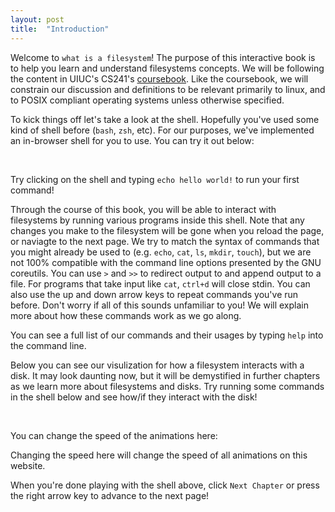 ```yaml
---
layout: post
title:  "Introduction"
---
```


<script type="module" src="{{ '/js/pages/01-intro.js' | relative_url }}"></script>

Welcome to `what is a filesystem`!
The purpose of this interactive book is to help you learn and understand filesystems concepts.
We will be following the content in UIUC's CS241's [coursebook](https://github.com/illinois-cs241/coursebook/wiki).
Like the coursebook, we will constrain our discussion and definitions to be relevant primarily to linux, and to POSIX compliant operating systems unless otherwise specified.

To kick things off let's take a look at the shell.
Hopefully you've used some kind of shell before (`bash`, `zsh`, etc).
For our purposes, we've implemented an in-browser shell for you to use.
You can try it out below:

<div id="shell_parent"></div>
<br>

Try clicking on the shell and typing `echo hello world!` to run your first command!

Through the course of this book, you will be able to interact with filesystems by running various programs inside this shell.
Note that any changes you make to the filesystem will be gone when you reload the page, or naviagte to the next page.
We try to match the syntax of commands that you might already be used to
(e.g. `echo`, `cat`, `ls`, `mkdir`, `touch`), but we are not 100% compatible with the command line options presented by the GNU coreutils.
You can use `>` and `>>` to redirect output to and append output to a file.
For programs that take input like `cat`, `ctrl+d` will close stdin.
You can also use the up and down arrow keys to repeat commands you've run before.
Don't worry if all of this sounds unfamiliar to you!
We will explain more about how these commands work as we go along.

You can see a full list of our commands and their usages by typing `help` into the command line.

Below you can see our visulization for how a filesystem interacts with a disk.
It may look daunting now, but it will be demystified in further chapters as we learn more about filesystems and disks.
Try running some commands in the shell below and see how/if they interact with the disk!

<div id="shell_fs_parent"></div>
<br>
<canvas id="fs_vis"></canvas>

You can change the speed of the animations here:

<div id="speed_selector_container" style="display:none;">
<select id="speed_selector">
<option value="">default</option>
</select>
<button onclick='change_speed()'>Change Speed!</button>
</div>

Changing the speed here will change the speed of all animations on this website.

When you're done playing with the shell above, click `Next Chapter` or press the right arrow key to advance to the next page!
